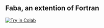 ## Faba, an extention of Fortran


[![Try in Colab](https://colab.research.google.com/assets/colab-badge.svg)](https://colab.research.google.com/drive/1ThbNdy2OnZyhM0p8wF_A31RTuEqkS_AX#scrollTo=TqlwtzhDbwcZ)